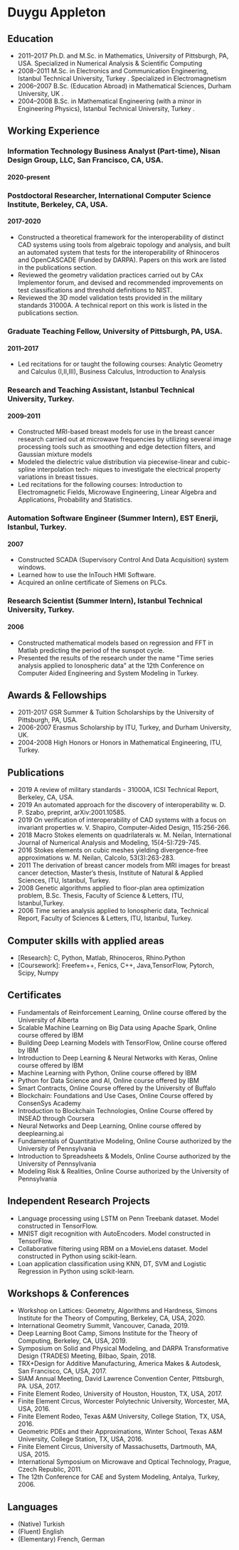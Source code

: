 # Duygu Appleton

## Education
* 2011–2017 Ph.D. and M.Sc. in Mathematics, University of Pittsburgh, PA, USA.
Specialized in Numerical Analysis & Scientific Computing
* 2008–2011 M.Sc. in Electronics and Communication Engineering, Istanbul Technical University,
Turkey .
Specialized in Electromagnetism
* 2006–2007 B.Sc. (Education Abroad) in Mathematical Sciences, Durham University, UK .
* 2004–2008 B.Sc. in Mathematical Engineering (with a minor in Engineering Physics), Istanbul
Technical University, Turkey .

## Working Experience 
### Information Technology Business Analyst (Part-time), Nisan Design Group, LLC, San Francisco, CA, USA.
#### 2020-present

### Postdoctoral Researcher, International Computer Science Institute, Berkeley, CA, USA.
#### 2017-2020 
* Constructed a theoretical framework for the interoperability of distinct CAD systems using
tools from algebraic topology and analysis, and built an automated system that tests for the
interoperability of Rhinoceros and OpenCASCADE (Funded by DARPA). Papers on this work are
listed in the publications section.
* Reviewed the geometry validation practices carried out by CAx Implementor forum, and devised
and recommended improvements on test classifications and threshold definitions to NIST.
* Reviewed the 3D model validation tests provided in the military standards 31000A. A technical
report on this work is listed in the publications section.

### Graduate Teaching Fellow, University of Pittsburgh, PA, USA.
#### 2011–2017 
* Led recitations for or taught the following courses: Analytic Geometry and Calculus (I,II,III), Business Calculus, Introduction to Analysis

### Research and Teaching Assistant, Istanbul Technical University, Turkey.
#### 2009–2011 
* Constructed MRI-based breast models for use in the breast cancer research carried out at microwave
frequencies by utilizing several image processing tools such as smoothing and edge detection
filters, and Gaussian mixture models
* Modeled the dielectric value distribution via piecewise-linear and cubic-spline interpolation tech-
niques to investigate the electrical property variations in breast tissues.
* Led recitations for the following courses: Introduction to Electromagnetic Fields, Microwave
Engineering, Linear Algebra and Applications, Probability and Statistics.
 
### Automation Software Engineer (Summer Intern), EST Enerji, Istanbul, Turkey.
#### 2007
* Constructed SCADA (Supervisory Control And Data Acquisition) system windows.
* Learned how to use the InTouch HMI Software.
* Acquired an online certificate of Siemens on PLCs.

### Research Scientist (Summer Intern), Istanbul Technical University, Turkey.
#### 2006 
* Constructed mathematical models based on regression and FFT in Matlab predicting the period
of the sunspot cycle.
* Presented the results of the research under the name "Time series analysis applied to Ionospheric
data" at the 12th Conference on Computer Aided Engineering and System Modeling in Turkey.

## Awards & Fellowships
* 2011-2017 GSR Summer & Tuition Scholarships by the University of Pittsburgh, PA, USA.
* 2006-2007 Erasmus Scholarship by ITU, Turkey, and Durham University, UK.
* 2004-2008 High Honors or Honors in Mathematical Engineering, ITU, Turkey.

## Publications
* 2019 A review of military standards - 31000A, ICSI Technical Report, Berkeley, CA, USA.
* 2019 An automated approach for the discovery of interoperability w. D. P. Szabo, preprint,
arXiv:2001.10585.
* 2019 On verification of interoperability of CAD systems with a focus on invariant properties w. V. Shapiro, Computer-Aided Design, 115:256-266.
* 2018 Macro Stokes elements on quadrilaterals w. M. Neilan, International Journal of Numerical Analysis and Modeling, 15(4-5):729-745.
* 2016 Stokes elements on cubic meshes yielding divergence-free approximations w. M. Neilan,
Calcolo, 53(3):263-283.
* 2011 The derivation of breast cancer models from MRI images for breast cancer detection, Master’s thesis, Institute of Natural & Applied Sciences, ITU, Istanbul, Turkey.
* 2008 Genetic algorithms applied to floor-plan area optimization problem, B.Sc. Thesis, Faculty of Science & Letters, ITU, Istanbul,Turkey.
* 2006 Time series analysis applied to Ionospheric data, Technical Report, Faculty of Sciences & Letters, ITU, Istanbul, Turkey.

## Computer skills with applied areas
* [Research]: C, Python, Matlab, Rhinoceros, Rhino.Python
* [Coursework]: Freefem++, Fenics, C++, Java,TensorFlow, Pytorch, Scipy, Numpy

## Certificates
* Fundamentals of Reinforcement Learning, Online course offered by the University of Alberta
* Scalable Machine Learning on Big Data using Apache Spark, Online course offered by IBM
* Building Deep Learning Models with TensorFlow, Online course offered by IBM
* Introduction to Deep Learning & Neural Networks with Keras, Online course offered by IBM
* Machine Learning with Python, Online course offered by IBM
* Python for Data Science and AI, Online course offered by IBM
* Smart Contracts, Online Course offered by the University of Buffalo
* Blockchain: Foundations and Use Cases, Online Course offered by ConsenSys Academy
* Introduction to Blockchain Technologies, Online Course offered by INSEAD through Coursera
* Neural Networks and Deep Learning, Online course offered by deeplearning.ai
* Fundamentals of Quantitative Modeling, Online Course authorized by the University of Pennsylvania
* Introduction to Spreadsheets & Models, Online Course authorized by the University of Pennsylvania
* Modeling Risk & Realities, Online Course authorized by the University of Pennsylvania

## Independent Research Projects
* Language processing using LSTM on Penn Treebank dataset. Model constructed in TensorFlow.
* MNIST digit recognition with AutoEncoders. Model constructed in TensorFlow.
* Collaborative filtering using RBM on a MovieLens dataset. Model constructed in Python using scikit-learn.
* Loan application classification using KNN, DT, SVM and Logistic Regression in Python using scikit-learn.

## Workshops & Conferences
* Workshop on Lattices: Geometry, Algorithms and Hardness, Simons Institute for the Theory of Computing,
Berkeley, CA, USA, 2020.
* International Geometry Summit, Vancouver, Canada, 2019.
* Deep Learning Boot Camp, Simons Institute for the Theory of Computing, Berkeley, CA, USA, 2019.
* Symposium on Solid and Physical Modeling, and DARPA Transformative Design (TRADES) Meeting,
Bilbao, Spain, 2018.
* TRX+Design for Additive Manufacturing, America Makes & Autodesk, San Francisco, CA, USA, 2017.
* SIAM Annual Meeting, David Lawrence Convention Center, Pittsburgh, PA. USA, 2017.
* Finite Element Rodeo, University of Houston, Houston, TX, USA, 2017.
* Finite Element Circus, Worcester Polytechnic University, Worcester, MA, USA, 2016.
* Finite Element Rodeo, Texas A&M University, College Station, TX, USA, 2016.
* Geometric PDEs and their Approximations, Winter School, Texas A&M University, College Station, TX,
USA, 2016.
* Finite Element Circus, University of Massachusetts, Dartmouth, MA, USA, 2015.
* International Symposium on Microwave and Optical Technology, Prague, Czech Republic, 2011.
* The 12th Conference for CAE and System Modeling, Antalya, Turkey, 2006.

## Languages
* (Native) Turkish
* (Fluent) English
* (Elementary) French, German
